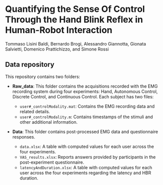 # Quantifying the Sense Of Control Through the Hand Blink Reflex in Human-Robot Interaction
Tommaso Lisini Baldi, Bernardo Brogi, Alessandro Giannotta, Gionata Salvietti, Domenico Prattichizzo, and Simone Rossi


## Data repository

This repository contains two folders:

-   **Raw_data**: This folder contains the acquisitions recorded with the EMG recording system during four experiments: Hand, Autonomous Control, Discrete Control, and Continuous Control. Each subject has two files:
    
    -   `user#_controlModality.mat`: Contains the EMG recording data and related details.
    -   `user#_controlModality.m`: Contains timestamps of the stimuli and other additional information.
-   **Data**: This folder contains post-processed EMG data and questionnaire responses.
    
    -   `data.xlsx`: A table with computed values for each user across the four experiments.
    -   `VAS_results.xlsx`: Reports answers provided by participants in the post-experiment questionnaire.
    -   `latencyAndDuration.xlsx`: A table with computed values for each user across the four experiments regarding the latency and HBR duration.

